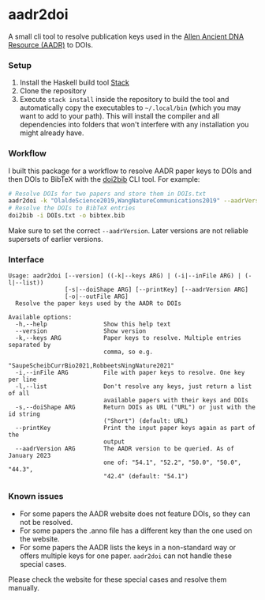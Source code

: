 # aadr2doi

A small cli tool to resolve publication keys used in the [Allen Ancient DNA Resource (AADR)](https://reich.hms.harvard.edu/allen-ancient-dna-resource-aadr-downloadable-genotypes-present-day-and-ancient-dna-data) to DOIs.

### Setup

1. Install the Haskell build tool [Stack](https://docs.haskellstack.org)
2. Clone the repository
3. Execute `stack install` inside the repository to build the tool and automatically copy the executables to `~/.local/bin` (which you may want to add to your path). This will install the compiler and all dependencies into folders that won't interfere with any installation you might already have.

### Workflow

I built this package for a workflow to resolve AADR paper keys to DOIs and then DOIs to BibTeX with the [doi2bib](https://github.com/bibcure/doi2bib) CLI tool. For example:

```bash
# Resolve DOIs for two papers and store them in DOIs.txt
aadr2doi -k "OlaldeScience2019,WangNatureCommunications2019" --aadrVersion 50.0 -o DOIs.txt
# Resolve the DOIs to BibTeX entries
doi2bib -i DOIs.txt -o bibtex.bib
```

Make sure to set the correct `--aadrVersion`. Later versions are not reliable supersets of earlier versions.

### Interface

```
Usage: aadr2doi [--version] ((-k|--keys ARG) | (-i|--inFile ARG) | (-l|--list))
                [-s|--doiShape ARG] [--printKey] [--aadrVersion ARG]
                [-o|--outFile ARG]
  Resolve the paper keys used by the AADR to DOIs

Available options:
  -h,--help                Show this help text
  --version                Show version
  -k,--keys ARG            Paper keys to resolve. Multiple entries separated by
                           comma, so e.g.
                           "SaupeScheibCurrBio2021,RobbeetsNingNature2021"
  -i,--inFile ARG          File with paper keys to resolve. One key per line
  -l,--list                Don't resolve any keys, just return a list of all
                           available papers with their keys and DOIs
  -s,--doiShape ARG        Return DOIs as URL ("URL") or just with the id string
                           ("Short") (default: URL)
  --printKey               Print the input paper keys again as part of the
                           output
  --aadrVersion ARG        The AADR version to be queried. As of January 2023
                           one of: "54.1", "52.2", "50.0", "50.0", "44.3",
                           "42.4" (default: "54.1")
```

### Known issues

- For some papers the AADR website does not feature DOIs, so they can not be resolved.
- For some papers the .anno file has a different key than the one used on the website.
- For some papers the AADR lists the keys in a non-standard way or offers multiple keys for one paper. `aadr2doi` can not handle these special cases.

Please check the website for these special cases and resolve them manually.

